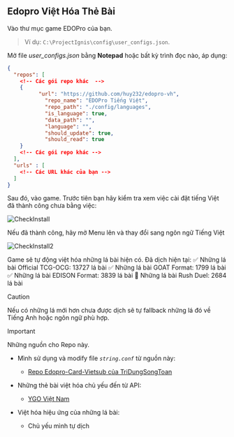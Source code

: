## Edopro Việt Hóa Thẻ Bài

Vào thư mục game EDOPro của bạn.

> Ví dụ: `C:\ProjectIgnis\config\user_configs.json`. 

Mở file *user_configs.json* bằng **Notepad** hoặc bất kỳ trình đọc nào, áp dụng:

```json
{
  "repos": [
    <!-- Các gói repo khác  -->
    {
		  "url": "https://github.com/huy232/edopro-vh",
			"repo_name": "EDOPro Tiếng Việt",
			"repo_path": "./config/languages",
			"is_language": true,
			"data_path": "",
			"language": "",
			"should_update": true,
			"should_read": true 
    }
    <!-- Các gói repo khác -->
  ],
  "urls" : [
    <!-- Các URL khác của bạn -->
  ] 
}
```

Sau đó, vào game.
Trước tiên bạn hãy kiểm tra xem việc cài đặt tiếng Việt đã thành công chưa bằng việc:

![CheckInstall](https://i.imgur.com/xIq8rGr.png)

Nếu đã thành công, hãy mở Menu lên và thay đổi sang ngôn ngữ Tiếng Việt

![CheckInstall2](https://i.imgur.com/qjgHzC2.png)

Game sẽ tự động việt hóa những lá bài hiện có.
Đã dịch hiện tại:
✅ Những lá bài Official TCG-OCG: 13727 lá bài
✅ Những lá bài GOAT Format: 1799 lá bài
✅ Những lá bài EDISON Format: 3839 lá bài
🔳 Những lá bài Rush Duel: 2684 lá bài

> [!CAUTION]
> Nếu có những lá mới hơn chưa được dịch sẽ tự fallback những lá đó về Tiếng Anh hoặc ngôn ngữ phù hợp.

> [!IMPORTANT]
> Những nguồn cho Repo này.

* Mình sử dụng và modify file *`string.conf`* từ nguồn này:
  - [ Repo Edopro-Card-Vietsub của TriDungSongToan](https://github.com/TriDungSongToan/Edopro-Card-VietSub)

* Những thẻ bài việt hóa chủ yếu đến từ API:
  - [YGO Việt Nam](https://ygovietnam.com/)

* Việt hóa hiệu ứng của những lá bài:
  - Chủ yếu mình tự dịch

